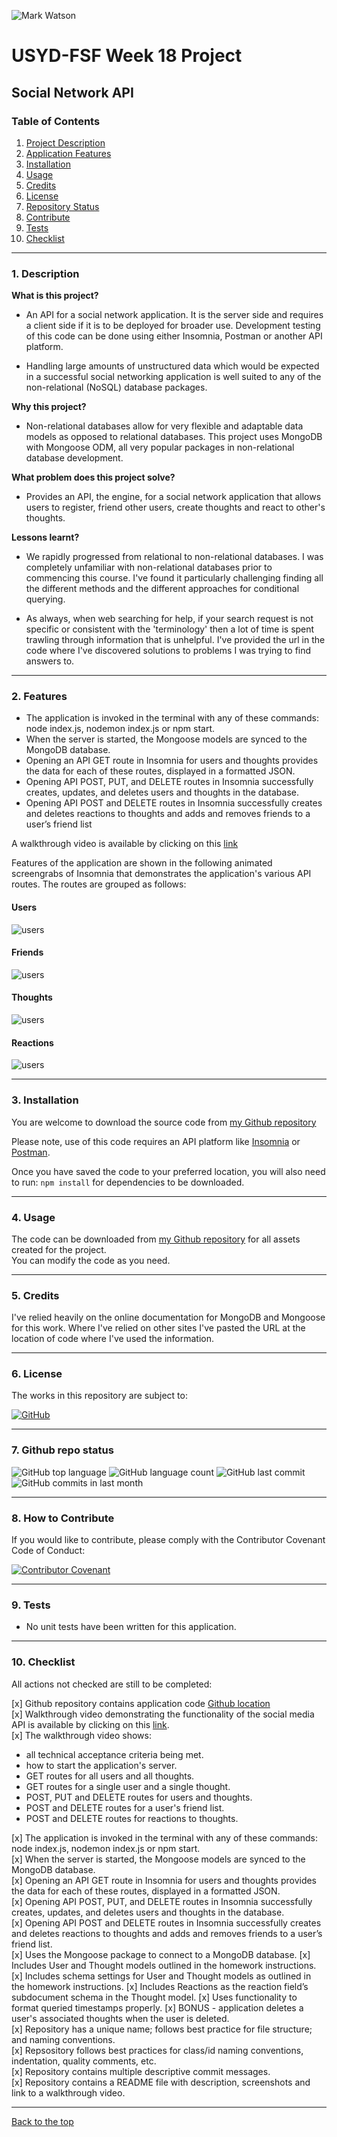 ![Mark Watson](./assets/social-network-banner.jpg)

# USYD-FSF Week 18 Project

## Social Network API

### Table of Contents  
  
   1. [Project Description](#1-description)
   2. [Application Features](#2-features)
   3. [Installation](#3-installation)
   4. [Usage](#4-usage)
   5. [Credits](#5-credits)
   6. [License](#6-license)
   7. [Repository Status](#7-github-repo-status)
   8. [Contribute](#8-how-to-contribute)
   9. [Tests](#9-tests)
   10. [Checklist](#10-checklist)

---

### 1. Description  

**What is this project?**  

* An API for a social network application.  It is the server side and requires a client side if it is to be deployed for broader use.  Development testing of this code can be done using either Insomnia, Postman or another API platform.  

* Handling large amounts of unstructured data which would be expected in a successful social networking application is well suited to any of the non-relational (NoSQL) database packages.

**Why this project?**  

* Non-relational databases allow for very flexible and adaptable data models as opposed to relational databases.  This project uses MongoDB with Mongoose ODM, all very popular packages in non-relational database development.  

**What problem does this project solve?**  

* Provides an API, the engine, for a social network application that allows users to register, friend other users, create thoughts and react to other's thoughts.  

**Lessons learnt?**  

* We rapidly progressed from relational to non-relational databases.  I was completely unfamiliar with non-relational databases prior to commencing this course.  I've found it particularly challenging finding all the different methods and the different approaches for conditional querying.

* As always, when web searching for help, if your search request is not specific or consistent with the 'terminology' then a lot of time is spent trawling through information that is unhelpful.  I've provided the url in the code where I've discovered solutions to problems I was trying to find answers to.

---

### 2. Features  

* The application is invoked in the terminal with any of these commands: node index.js, nodemon index.js or npm start.  
* When the server is started, the Mongoose models are synced to the MongoDB database.  
* Opening an API GET route in Insomnia for users and thoughts provides the data for each of these routes, displayed in a formatted JSON.  
* Opening API POST, PUT, and DELETE routes in Insomnia successfully creates, updates, and deletes users and thoughts in the database.
* Opening API POST and DELETE routes in Insomnia successfully creates and deletes reactions to thoughts and adds and removes friends to a user’s friend list

A walkthrough video is available by clicking on this [link]( # )

Features of the application are shown in the following animated screengrabs of Insomnia that demonstrates the application's various API routes.  The routes are grouped as follows:

#### **Users**  

![users](./assets/users.gif)  

#### **Friends**  

![users](./assets/friends.gif)  

#### **Thoughts**  

![users](./assets/thoughts.gif)  

#### **Reactions**  

![users](./assets/reactions.gif)  


---

### 3. Installation

You are welcome to download the source code from [my Github repository](https://github.com/Mark33Mark/social-network-api)  

Please note, use of this code requires an API platform like [Insomnia](https://insomnia.rest/download) or [Postman](https://www.postman.com/downloads/).  

Once you have saved the code to your preferred location, you will also need to run:  ```npm install``` for dependencies to be downloaded.  

---

### 4. Usage  

The code can be downloaded from [my Github repository](https://github.com/Mark33Mark/social-network-api) for all assets created for the project.  
You can modify the code as you need.

---

### 5. Credits  

I've relied heavily on the online documentation for MongoDB and Mongoose for this work.  Where I've relied on other sites I've pasted the URL at the location of code where I've used the information.

---

### 6. License  

 The works in this repository are subject to:  

[![GitHub](https://img.shields.io/github/license/Mark33Mark/social-network-api)](doc/LICENSE.md)

---

### 7. Github repo status  

![GitHub top language](https://img.shields.io/github/languages/top/Mark33Mark/social-network-api)
![GitHub language count](https://img.shields.io/github/languages/count/Mark33Mark/social-network-api)
![GitHub last commit](https://img.shields.io/github/last-commit/Mark33Mark/social-network-api)
![GitHub commits in last month](https://img.shields.io/github/commit-activity/m/Mark33Mark/social-network-api)

---

### 8. How to Contribute  

 If you would like to contribute, please comply with the Contributor Covenant Code of Conduct:  

[![Contributor Covenant](https://img.shields.io/badge/Contributor%20Covenant-2.1-4baaaa.svg)](doc/code_of_conduct.md)

---

### 9. Tests  

* No unit tests have been written for this application.  

---

### 10. Checklist  

 All actions not checked are still to be completed:  

[x]  Github repository contains application code [Github location](https://github.com/Mark33Mark/social-network-api)  
[x]  Walkthrough video demonstrating the functionality of the social media API is available by clicking on this [link]( # ).  
[x]  The walkthrough video shows:  

*  all technical acceptance criteria being met.  
*  how to start the application's server.  
*  GET routes for all users and all thoughts.  
*  GET routes for a single user and a single thought.
*  POST, PUT and DELETE routes for users and thoughts.  
*  POST and DELETE routes for a user's friend list.
*  POST and DELETE routes for reactions to thoughts.  

[x]  The application is invoked in the terminal with any of these commands: node index.js, nodemon index.js or npm start.  
[x]  When the server is started, the Mongoose models are synced to the MongoDB database.  
[x]  Opening an API GET route in Insomnia for users and thoughts provides the data for each of these routes, displayed in a formatted JSON.  
[x]  Opening API POST, PUT, and DELETE routes in Insomnia successfully creates, updates, and deletes users and thoughts in the database.  
[x]  Opening API POST and DELETE routes in Insomnia successfully creates and deletes reactions to thoughts and adds and removes friends to a user’s friend list.  
[x]  Uses the Mongoose package to connect to a MongoDB database.
[x]  Includes User and Thought models outlined in the homework instructions.
[x]  Includes schema settings for User and Thought models as outlined in the homework instructions.
[x]  Includes Reactions as the reaction field’s subdocument schema in the Thought model.
[x]  Uses functionality to format queried timestamps properly.
[x]  BONUS - application deletes a user's associated thoughts when the user is deleted.  
[x]  Repository has a unique name; follows best practice for file structure; and naming conventions.  
[x]  Repsository follows best practices for class/id naming conventions, indentation, quality comments, etc.  
[x]  Repository contains multiple descriptive commit messages.  
[x]  Repository contains a README file with description, screenshots and link to a walkthrough video.  

---

[Back to the top](#usyd-fsf-week-18-project)  
